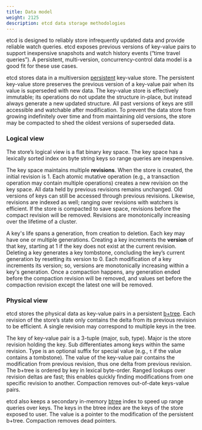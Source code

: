 ```yaml
---
title: Data model
weight: 2125
description: etcd data storage methodologies
---
```


etcd is designed to reliably store infrequently updated data and provide reliable watch queries. etcd exposes previous versions of key-value pairs to support inexpensive snapshots and watch history events (“time travel queries”). A persistent, multi-version, concurrency-control data model is a good fit for these use cases.

etcd stores data in a multiversion [persistent][persistent-ds] key-value store. The persistent key-value store preserves the previous version of a key-value pair when its value is superseded with new data. The key-value store is effectively immutable; its operations do not update the structure in-place, but instead always generate a new updated structure. All past versions of keys are still accessible and watchable after modification. To prevent the data store from growing indefinitely over time and from maintaining old versions, the store may be compacted to shed the oldest versions of superseded data.

### Logical view

The store’s logical view is a flat binary key space. The key space has a lexically sorted index on byte string keys so range queries are inexpensive.

The key space maintains multiple **revisions**. When the store is created, the initial revision is 1. Each atomic mutative operation (e.g., a transaction operation may contain multiple operations) creates a new revision on the key space. All data held by previous revisions remains unchanged. Old versions of keys can still be accessed through previous revisions. Likewise, revisions are indexed as well; ranging over revisions with watchers is efficient. If the store is compacted to save space, revisions before the compact revision will be removed. Revisions are monotonically increasing over the lifetime of a cluster.

A key's life spans a generation, from creation to deletion. Each key may have one or multiple generations. Creating a key increments the **version** of that key, starting at 1 if the key does not exist at the current revision. Deleting a key generates a key tombstone, concluding the key’s current generation by resetting its version to 0. Each modification of a key increments its version; so, versions are monotonically increasing within a key's generation. Once a compaction happens, any generation ended before the compaction revision will be removed, and values set before the compaction revision except the latest one will be removed.

### Physical view

etcd stores the physical data as key-value pairs in a persistent [b+tree][b+tree]. Each revision of the store’s state only contains the delta from its previous revision to be efficient. A single revision may correspond to multiple keys in the tree.

The key of key-value pair is a 3-tuple (major, sub, type). Major is the store revision holding the key. Sub differentiates among  keys within the same revision. Type is an optional suffix for special value (e.g., `t` if the value contains a tombstone). The value of the key-value pair contains the modification from previous revision, thus one delta from previous revision. The b+tree is ordered by key in lexical byte-order. Ranged lookups over revision deltas are fast; this enables quickly finding modifications from one specific revision to another. Compaction removes out-of-date keys-value pairs.

etcd also keeps a secondary in-memory [btree][btree] index to speed up range queries over keys. The keys in the btree index are the keys of the store exposed to user. The value is a pointer to the modification of the persistent b+tree. Compaction removes dead pointers.

[b+tree]: https://en.wikipedia.org/wiki/B%2B_tree
[btree]: https://en.wikipedia.org/wiki/B-tree
[persistent-ds]: https://en.wikipedia.org/wiki/Persistent_data_structure

